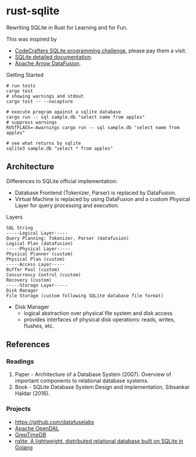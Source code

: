 # rust-sqlite
Rewriting SQLite in Rust for Learning and for Fun.

This was inspired by
- [CodeCrafters SQLite programming challenge](https://app.codecrafters.io/courses/sqlite), please pay them a visit.
- [SQLite detailed documentation](https://www.sqlite.org/fileformat.html).
- [Apache Arrow DataFusion](https://github.com/apache/arrow-datafusion).


Getting Started
```
# run tests
cargo test
# showing warnings and stdout
cargo test -- --nocapture

# execute program against a sqlite database
cargo run -- sql sample.db "select name from apples"
# suppress warnings
RUSTFLAGS=-Awarnings cargo run -- sql sample.db "select name from apples"

# see what returns by sqlite
sqlite3 sample.db "select * from apples"
```


## Architecture
Differences to SQLite official implementation:
- Database Frontend (Tokenizer, Parser) is replaced by DataFusion.
- Virtual Machine is replaced by using DataFusion and a custom Physical Layer for query processing and execution.


Layers
```
SQL String
-----Logical Layer-----
Query Planning: Tokenizer, Parser (datafusion)
Logical Plan (datafusion)
-----Physical Layer-----
Physical Planner (custom)
Physical Plan (custom)
-----Access Layer-----
Buffer Pool (custom)
Concurrency Control (custom)
Recovery (custom)
-----Storage Layer-----
Disk Manager
File Storage (custom following SQLite database file format)
```


- Disk Manager
  - logical abstraction over physical file system and disk access
  - provides interfaces of physical disk operations: reads, writes, flushes, etc.


## References

### Readings
1. Paper - Architecture of a Database System (2007). Overview of important components to relational database systems.
2. Book - SQLite Database System Design and Implementation, Sibsankar Haldar (2016).


### Projects
- https://github.com/datafuselabs
- [Apache OpenDAL](https://github.com/apache/incubator-opendal)
- [GrepTimeDB](https://github.com/GreptimeTeam/greptimedb)
- [rqlite, A lightweight, distributed relational database built on SQLite in Golang](https://github.com/rqlite/rqlite)
